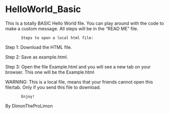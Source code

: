 # HelloWorld_Basic
This Is a totally BASIC Hello World file. You can play around with the code to make a custom message. All steps will be in the “READ ME” file.

           Steps to open a local html file:
           
Step 1: Download the HTML file.

Step 2: Save as example.html.

Step 3: Open the file Example.html and you will see a new tab on your browser. This one will be the Example.html

WARNING: This is a local file, means that your friends cannot open this file/tab. Only if you send this file to download.


           Enjoy!
   
   
   
   
   
   
By DimonTheProLimon
